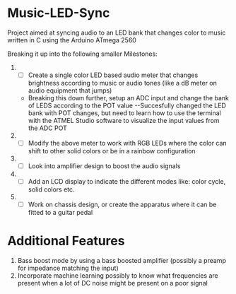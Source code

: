 # Music-LED-Sync
Project aimed at syncing audio to an LED bank that changes color to music written in C using the Arduino ATmega 2560

Breaking it up into the following smaller Milestones:

1. - [ ] Create a single color LED based audio meter that changes brightness according to music or audio tones (like a dB meter on audio equipment that jumps)
   - Breaking this down further, setup an ADC input and change the bank of LEDS according to the POT value
 --Succesfully changed the LED bank with POT changes, but need to learn how to use the terminal with the ATMEL Studio software to visualize the input values from the ADC POT
3. - [ ] Modify the above meter to work with RGB LEDs where the color can shift to other solid colors or be in a rainbow configuration
4. - [ ] Look into amplifier design to boost the audio signals
5. - [ ] Add an LCD display to indicate the different modes like: color cycle, solid colors etc.
6. - [ ] Work on chassis design, or create the apparatus where it can be fitted to a guitar pedal 

# Additional Features
1. Bass boost mode by using a bass boosted amplifier (possibly a preamp for impedance matching the input)
2. Incorporate machine learning possibly to know what frequencies are present when a lot of DC noise might be present on a poor signal
